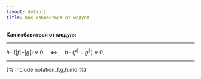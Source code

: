 ```yaml
---
layout: default
title: Как избавиться от модуля
---
```


**Как избавиться от модуля**

--- ---

$h \cdot ( \vert f \vert - \vert g \vert  ) \ \vee \ 0 \ \ \ \ \ \Longleftrightarrow \ \ \ \ \ h \cdot ( f^2 - g^2 ) \ \vee \ 0$.

--- ---

{% include notation_f,g,h.md %}
